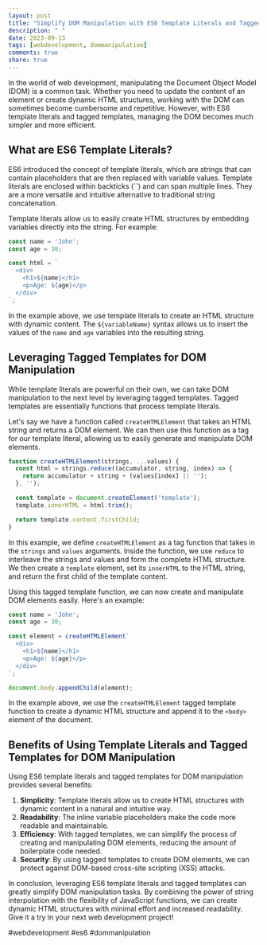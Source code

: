 ```yaml
---
layout: post
title: "Simplify DOM Manipulation with ES6 Template Literals and Tagged Templates"
description: " "
date: 2023-09-13
tags: [webdevelopment, dommanipulation]
comments: true
share: true
---
```


In the world of web development, manipulating the Document Object Model (DOM) is a common task. Whether you need to update the content of an element or create dynamic HTML structures, working with the DOM can sometimes become cumbersome and repetitive. However, with ES6 template literals and tagged templates, managing the DOM becomes much simpler and more efficient.

## What are ES6 Template Literals?

ES6 introduced the concept of template literals, which are strings that can contain placeholders that are then replaced with variable values. Template literals are enclosed within backticks (``) and can span multiple lines. They are a more versatile and intuitive alternative to traditional string concatenation.

Template literals allow us to easily create HTML structures by embedding variables directly into the string. For example:

```javascript
const name = 'John';
const age = 30;

const html = `
  <div>
    <h1>${name}</h1>
    <p>Age: ${age}</p>
  </div>
`;
```

In the example above, we use template literals to create an HTML structure with dynamic content. The `${variableName}` syntax allows us to insert the values of the `name` and `age` variables into the resulting string.

## Leveraging Tagged Templates for DOM Manipulation

While template literals are powerful on their own, we can take DOM manipulation to the next level by leveraging tagged templates. Tagged templates are essentially functions that process template literals.

Let's say we have a function called `createHTMLElement` that takes an HTML string and returns a DOM element. We can then use this function as a tag for our template literal, allowing us to easily generate and manipulate DOM elements.

```javascript
function createHTMLElement(strings, ...values) {
  const html = strings.reduce((accumulator, string, index) => {
    return accumulator + string + (values[index] || '');
  }, '');

  const template = document.createElement('template');
  template.innerHTML = html.trim();

  return template.content.firstChild;
}
```

In this example, we define `createHTMLElement` as a tag function that takes in the `strings` and `values` arguments. Inside the function, we use `reduce` to interleave the strings and values and form the complete HTML structure. We then create a `template` element, set its `innerHTML` to the HTML string, and return the first child of the template content.

Using this tagged template function, we can now create and manipulate DOM elements easily. Here's an example:

```javascript
const name = 'John';
const age = 30;

const element = createHTMLElement`
  <div>
    <h1>${name}</h1>
    <p>Age: ${age}</p>
  </div>
`;

document.body.appendChild(element);
```

In the example above, we use the `createHTMLElement` tagged template function to create a dynamic HTML structure and append it to the `<body>` element of the document.

## Benefits of Using Template Literals and Tagged Templates for DOM Manipulation

Using ES6 template literals and tagged templates for DOM manipulation provides several benefits:

1. **Simplicity**: Template literals allow us to create HTML structures with dynamic content in a natural and intuitive way.
2. **Readability**: The inline variable placeholders make the code more readable and maintainable.
3. **Efficiency**: With tagged templates, we can simplify the process of creating and manipulating DOM elements, reducing the amount of boilerplate code needed.
4. **Security**: By using tagged templates to create DOM elements, we can protect against DOM-based cross-site scripting (XSS) attacks.

In conclusion, leveraging ES6 template literals and tagged templates can greatly simplify DOM manipulation tasks. By combining the power of string interpolation with the flexibility of JavaScript functions, we can create dynamic HTML structures with minimal effort and increased readability. Give it a try in your next web development project!

\#webdevelopment #es6 #dommanipulation